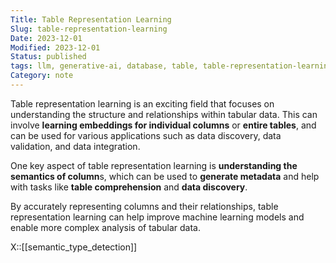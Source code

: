 ```yaml
---
Title: Table Representation Learning
Slug: table-representation-learning
Date: 2023-12-01
Modified: 2023-12-01
Status: published
tags: llm, generative-ai, database, table, table-representation-learning 
Category: note
---
```


Table representation learning is an exciting field that focuses on understanding the structure and relationships within tabular data. This can involve **learning embeddings for individual columns** or **entire tables**, and can be used for various applications such as data discovery, data validation, and data integration.

One key aspect of table representation learning is **understanding the semantics of column**s, which can be used to **generate metadata** and help with tasks like **table comprehension** and **data discovery**.

By accurately representing columns and their relationships, table representation learning can help improve machine learning models and enable more complex analysis of tabular data.

X::[[semantic_type_detection]]

